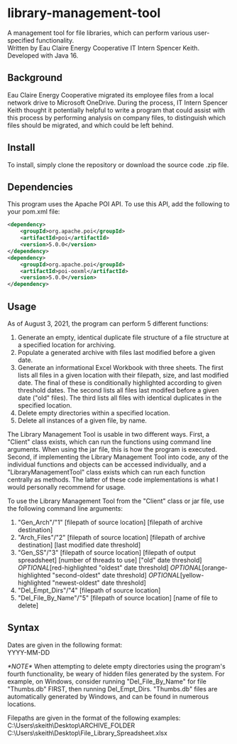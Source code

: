 # library-management-tool
A management tool for file libraries, which can perform various user-specified functionality.  
Written by Eau Claire Energy Cooperative IT Intern Spencer Keith.  
Developed with Java 16.

## Background
Eau Claire Energy Cooperative migrated its employee files from a local network drive to Microsoft OneDrive. During the process, IT Intern Spencer Keith thought it potentially helpful to write a program that could assist with this process by performing analysis on company files, to distinguish which files should be migrated, and which could be left behind.

## Install
To install, simply clone the repository or download the source code .zip file.

## Dependencies
This program uses the Apache POI API. To use this API, add the following to your pom.xml file:  

```xml
<dependency>
    <groupId>org.apache.poi</groupId>
    <artifactId>poi</artifactId>
    <version>5.0.0</version>
</dependency>
<dependency>
    <groupId>org.apache.poi</groupId>
    <artifactId>poi-ooxml</artifactId>
    <version>5.0.0</version>
</dependency>
```

## Usage
As of August 3, 2021, the program can perform 5 different functions:
1. Generate an empty, identical duplicate file structure of a file structure at a specified location for archiving.
2. Populate a generated archive with files last modified before a given date.
3. Generate an informational Excel Workbook with three sheets. The first lists all files in a given location with their filepath, size, and last modified date. The final of these is conditionally highlighted according to given threshold dates. The second lists all files last modifed before a given date ("old" files). The third lists all files with identical duplicates in the specified location.
4. Delete empty directories within a specified location.
5. Delete all instances of a given file, by name.

The Library Management Tool is usable in two different ways. First, a "Client" class exists, which can run the functions using command line arguments. When using the jar file, this is how the program is executed. Second, if implementing the Library Management Tool into code, any of the individual functions and objects can be accessed individually, and a "LibraryManagementTool" class exists which can run each function centrally as methods. The latter of these code implementations is what I would personally recommend for usage.

To use the Library Management Tool from the "Client" class or jar file, use the following command line arguments:
1. "Gen_Arch"/"1"   [filepath of source location]   [filepath of archive destination]
2. "Arch_Files"/"2"   [filepath of source location]   [filepath of archive destination]   [last modified date threshold]
3. "Gen_SS"/"3"   [filepath of source location]   [filepath of output spreadsheet]   [number of threads to use]   ["old" date threshold]   *OPTIONAL*[red-highlighted "oldest" date threshold]   *OPTIONAL*[orange-highlighted "second-oldest" date threshold]   *OPTIONAL*[yellow-highlighted "newest-oldest" date threshold]
4. "Del_Empt_Dirs"/"4"   [filepath of source location]
5. "Del_File_By_Name"/"5"   [filepath of source location]   [name of file to delete]

## Syntax

Dates are given in the following format:  
YYYY-MM-DD  

*\*NOTE\** When attempting to delete empty directories using the program's fourth functionality, be weary of hidden files generated by the system.
For example, on Windows, consider running "Del_File_By_Name" for file "Thumbs.db" FIRST, then running Del_Empt_Dirs.
"Thumbs.db" files are automatically generated by Windows, and can be found in numerous locations.

Filepaths are given in the format of the following examples:  
C:\Users\skeith\Desktop\ARCHIVE_FOLDER  
C:\Users\skeith\Desktop\File_Library_Spreadsheet.xlsx
